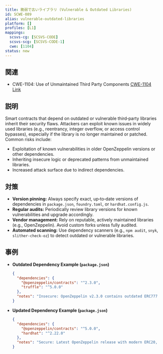 ```yaml
---
title: 脆弱で古いライブラリ (Vulnerable & Outdated Libraries)
id: SCWE-089
alias: vulnerable-outdated-libraries
platform: []
profiles: [L1]
mappings:
  scsvs-cg: [SCSVS-CODE]
  scsvs-scg: [SCSVS-CODE-1]
  cwe: [1104]
status: new
---
```


## 関連
- CWE-1104: Use of Unmaintained Third Party Components
  [CWE-1104 Link](https://cwe.mitre.org/data/definitions/1104.html)

## 説明
Smart contracts that depend on outdated or vulnerable third‑party libraries inherit their security flaws. Attackers can exploit known issues in widely used libraries (e.g., reentrancy, integer overflow, or access control bypasses), especially if the library is no longer maintained or patched.  
Common risks include:  
- Exploitation of known vulnerabilities in older OpenZeppelin versions or other dependencies.  
- Inheriting insecure logic or deprecated patterns from unmaintained libraries.  
- Increased attack surface due to indirect dependencies.  

## 対策
- **Version pinning:** Always specify exact, up‑to‑date versions of dependencies in `package.json`, `foundry.toml`, or `hardhat.config.js`.  
- **Regular audits:** Periodically review library versions for known vulnerabilities and upgrade accordingly.  
- **Vendor management:** Rely on reputable, actively maintained libraries (e.g., OpenZeppelin). Avoid custom forks unless fully audited.  
- **Automated scanning:** Use dependency scanners (e.g., `npm audit`, `snyk`, `slither-check-oz`) to detect outdated or vulnerable libraries.  

## 事例
- **Outdated Dependency Example (`package.json`)**  
    ```json
    {
      "dependencies": {
        "@openzeppelin/contracts": "^2.3.0",
        "truffle": "^5.0.0"
      },
      "notes": "Insecure: OpenZeppelin v2.3.0 contains outdated ERC777 and SafeMath implementations."
    }
    ```

- **Updated Dependency Example (`package.json`)**  
    ```json
    {
      "dependencies": {
        "@openzeppelin/contracts": "^5.0.0",
        "hardhat": "^2.22.0"
      },
      "notes": "Secure: Latest OpenZeppelin release with modern ERC20, patched ERC777, and Solidity 0.8+ overflow checks."
    }
    ```
